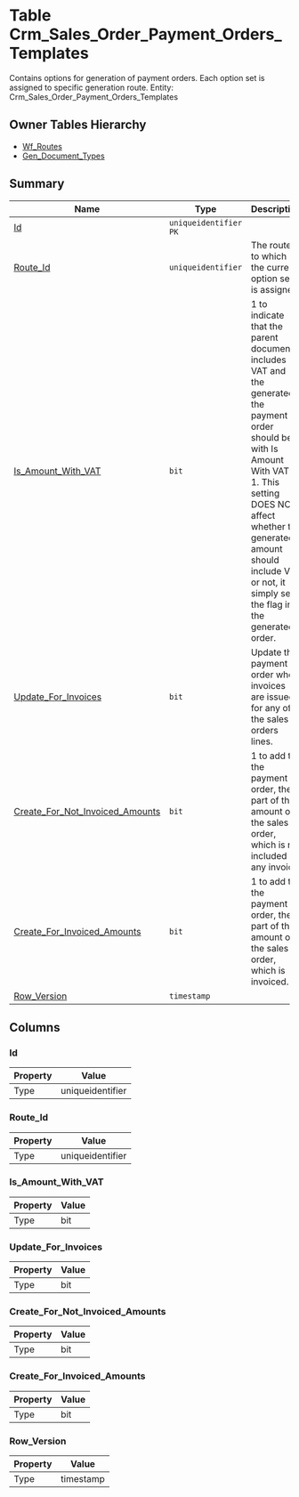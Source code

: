 # Table Crm_Sales_Order_Payment_Orders_Templates

Contains options for generation of payment orders. Each option set is assigned to specific generation route. Entity: Crm_Sales_Order_Payment_Orders_Templates

## Owner Tables Hierarchy

* [Wf_Routes](Wf_Routes.md)
* [Gen_Document_Types](Gen_Document_Types.md)

## Summary

| Name | Type | Description |
| - | - | --- |
|[Id](#id)|`uniqueidentifier` `PK`||
|[Route_Id](#route_id)|`uniqueidentifier` |The route to which the current option set is assigned.|
|[Is_Amount_With_VAT](#is_amount_with_vat)|`bit` |1 to indicate that the parent document includes VAT and the generated the payment order should be with Is Amount With VAT = 1. This setting DOES NOT affect whether the generated amount should include VAT or not, it simply sets the flag in the generated order.|
|[Update_For_Invoices](#update_for_invoices)|`bit` |Update the payment order when invoices are issued for any of the sales orders lines.|
|[Create_For_Not_Invoiced_Amounts](#create_for_not_invoiced_amounts)|`bit` |1 to add to the payment order, the part of the amount of the sales order, which is not included in any invoice.|
|[Create_For_Invoiced_Amounts](#create_for_invoiced_amounts)|`bit` |1 to add to the payment order, the part of the amount of the sales order, which is invoiced.|
|[Row_Version](#row_version)|`timestamp` ||

## Columns

### Id

| Property | Value |
| - | - |
|Type|uniqueidentifier|

### Route_Id

| Property | Value |
| - | - |
|Type|uniqueidentifier|

### Is_Amount_With_VAT

| Property | Value |
| - | - |
|Type|bit|

### Update_For_Invoices

| Property | Value |
| - | - |
|Type|bit|

### Create_For_Not_Invoiced_Amounts

| Property | Value |
| - | - |
|Type|bit|

### Create_For_Invoiced_Amounts

| Property | Value |
| - | - |
|Type|bit|

### Row_Version

| Property | Value |
| - | - |
|Type|timestamp|


